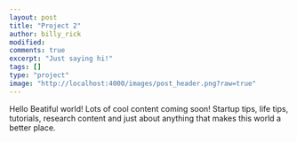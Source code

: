 ```yaml
---
layout: post
title: "Project 2"
author: billy_rick
modified: 
comments: true
excerpt: "Just saying hi!"
tags: []
type: "project"
image: "http://localhost:4000/images/post_header.png?raw=true"
---
```


Hello Beatiful world! Lots of cool content coming soon! Startup tips, life tips, tutorials, research content and just about anything that makes this world a better place.